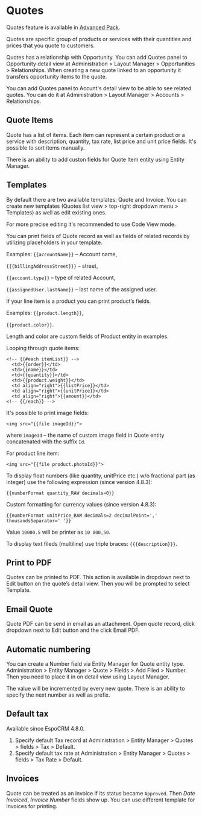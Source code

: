 # Quotes

Quotes feature is available in [Advanced Pack](https://www.espocrm.com/extensions/advanced-pack/).

Quotes are specific group of products or services with their quantities and prices that you quote to customers.

Quotes has a relationship with Opportunity. You can add Quotes panel to Opportunity detail view at Administration > Layout Manager > Opportunities > Relationships. When creating a new quote linked to an opportunity it transfers opportunity items to the quote.

You can add Quotes panel to Accunt's detail view to be able to see related quotes. You can do it at Administration > Layout Manager > Accounts > Relationships.

## Quote Items

Quote has a list of items. Each item can represent a certain product or a service with description, quantity, tax rate, list price and unit price fields. It's possible to sort items manually.

There is an ability to add custon fields for Quote Item entity using Entity Manager.

## Templates

By default there are two available templates: Quote and Invoice. You can create new templates (Quotes list view > top-right dropdown menu > Templates) as well as edit existing ones.

For more precise editing it's recommended to use Code View mode.

You can print fields of Quote record as well as fields of related records by utilizing placeholders in your template.

Examples:
`{{accountName}}` – Account name,

`{{{billingAddressStreet}}}` – street,

`{{account.type}}` – type of related Account,

`{{assignedUser.lastName}}` – last name of the assigned user.

If your line item is a product you can print product’s fields. 

Examples:
`{{product.length}}`, 

`{{product.color}}`.

Length and color are custom fields of Product entity in examples.

Looping through quote items:

```
<!-- {{#each itemList}} -->
  <td>{{order}}</td>
  <td>{{name}}</td>
  <td>{{quantity}}</td>
  <td>{{product.weight}}</td>
  <td align="right">{{listPrice}}</td>
  <td align="right">{{unitPrice}}</td>
  <td align="right">{{amount}}</td>
<!-- {{/each}} -->
```

It's possible to print image fields: 

```
<img src="{{file imageId}}">
```
where `imageId` – the name of custom image field in Quote entity concatenated with the suffix `Id`.

For product line item:
```
<img src="{{file product.photoId}}">
```

To display float numbers (like quantity, unitPrice etc.) w/o fractional part (as integer) use the following expression (since version 4.8.3):
```
{{numberFormat quantity_RAW decimals=0}}
```

Custom formatting for currency values (since version 4.8.3):
```
{{numberFormat unitPrice_RAW decimals=2 decimalPoint=',' thousandsSeparator=' '}}
```
Value `10000.5` will be printer as `10 000,50`. 

To display text fileds (multiline) use triple braces: `{{{description}}}`.

## Print to PDF

Quotes can be printed to PDF. This action is available in dropdown next to Edit button on the quote’s detail view. Then you will be prompted to select Template.

## Email Quote

Quote PDF can be send in email as an attachment. Open quote record, click dropdown next to Edit button and the click Email PDF.

## Automatic numbering

You can create a Number field via Entity Manager for Quote entity type. Administration > Entity Manager > Quote > Fields > Add Filed > Number. Then you need to place it in on detail view using Layout Manager.

The value will be incremented by every new quote. There is an ability to specify the next number as well as prefix.

## Default tax

Available since EspoCRM 4.8.0.

1. Specify default Tax record at Administration > Entity Manager > Quotes > fields > Tax > Default.
2. Specify default tax rate at Administration > Entity Manager > Quotes > fields > Tax Rate > Default.

## Invoices

Quote can be treated as an invoice if its status became `Approved`. Then _Date Invoiced_, _Invoice Number_ fields show up. You can use different template for invoices for printing.
